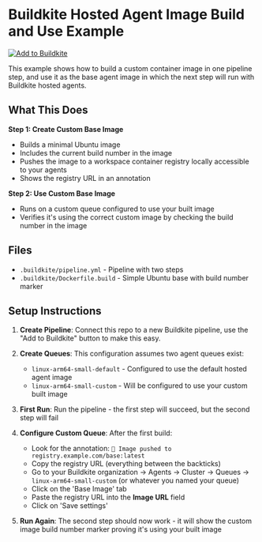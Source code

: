 # Buildkite Hosted Agent Image Build and Use Example

[![Add to Buildkite](https://buildkite.com/button.svg)](https://buildkite.com/new)

This example shows how to build a custom container image in one pipeline step, and use it as the base agent image in which the next step will run with Buildkite hosted agents.

## What This Does

**Step 1: Create Custom Base Image**

- Builds a minimal Ubuntu image
- Includes the current build number in the image
- Pushes the image to a workspace container registry locally accessible to your agents
- Shows the registry URL in an annotation

**Step 2: Use Custom Base Image**

- Runs on a custom queue configured to use your built image
- Verifies it's using the correct custom image by checking the build number in the image

## Files

- `.buildkite/pipeline.yml` - Pipeline with two steps
- `.buildkite/Dockerfile.build` - Simple Ubuntu base with build number marker

## Setup Instructions

1. **Create Pipeline**: Connect this repo to a new Buildkite pipeline, use the "Add to Buildkite" button to make this easy.

2. **Create Queues**: This configuration assumes two agent queues exist:

   - `linux-arm64-small-default` - Configured to use the default hosted agent image
   - `linux-arm64-small-custom` - Will be configured to use your custom built image

3. **First Run**: Run the pipeline - the first step will succeed, but the second step will fail

4. **Configure Custom Queue**: After the first build:

   - Look for the annotation: `🚀 Image pushed to registry.example.com/base:latest`
   - Copy the registry URL (everything between the backticks)
   - Go to your Buildkite organization → Agents → Cluster → Queues → `linux-arm64-small-custom` (or whatever you named your queue)
   - Click on the 'Base Image' tab
   - Paste the registry URL into the **Image URL** field
   - Click on 'Save settings'

5. **Run Again**: The second step should now work - it will show the custom image build number marker proving it's using your built image
